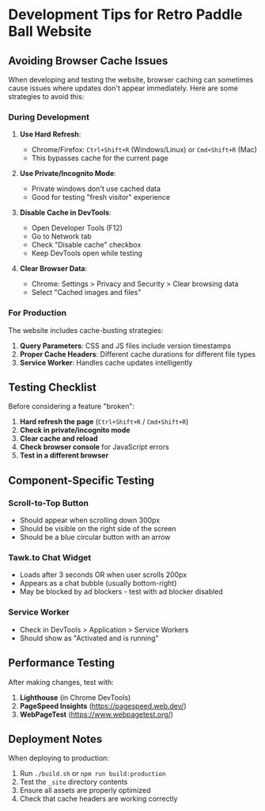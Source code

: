 # Development Tips for Retro Paddle Ball Website

## Avoiding Browser Cache Issues

When developing and testing the website, browser caching can sometimes cause issues where updates don't appear immediately. Here are some strategies to avoid this:

### During Development

1. **Use Hard Refresh**: 
   - Chrome/Firefox: `Ctrl+Shift+R` (Windows/Linux) or `Cmd+Shift+R` (Mac)
   - This bypasses cache for the current page

2. **Use Private/Incognito Mode**:
   - Private windows don't use cached data
   - Good for testing "fresh visitor" experience

3. **Disable Cache in DevTools**:
   - Open Developer Tools (F12)
   - Go to Network tab
   - Check "Disable cache" checkbox
   - Keep DevTools open while testing

4. **Clear Browser Data**:
   - Chrome: Settings > Privacy and Security > Clear browsing data
   - Select "Cached images and files"

### For Production

The website includes cache-busting strategies:

1. **Query Parameters**: CSS and JS files include version timestamps
2. **Proper Cache Headers**: Different cache durations for different file types
3. **Service Worker**: Handles cache updates intelligently

## Testing Checklist

Before considering a feature "broken":

1. **Hard refresh the page** (`Ctrl+Shift+R` / `Cmd+Shift+R`)
2. **Check in private/incognito mode**
3. **Clear cache and reload**
4. **Check browser console** for JavaScript errors
5. **Test in a different browser**

## Component-Specific Testing

### Scroll-to-Top Button
- Should appear when scrolling down 300px
- Should be visible on the right side of the screen
- Should be a blue circular button with an arrow

### Tawk.to Chat Widget
- Loads after 3 seconds OR when user scrolls 200px
- Appears as a chat bubble (usually bottom-right)
- May be blocked by ad blockers - test with ad blocker disabled

### Service Worker
- Check in DevTools > Application > Service Workers
- Should show as "Activated and is running"

## Performance Testing

After making changes, test with:

1. **Lighthouse** (in Chrome DevTools)
2. **PageSpeed Insights** (https://pagespeed.web.dev/)
3. **WebPageTest** (https://www.webpagetest.org/)

## Deployment Notes

When deploying to production:

1. Run `./build.sh` or `npm run build:production`
2. Test the `_site` directory contents
3. Ensure all assets are properly optimized
4. Check that cache headers are working correctly
